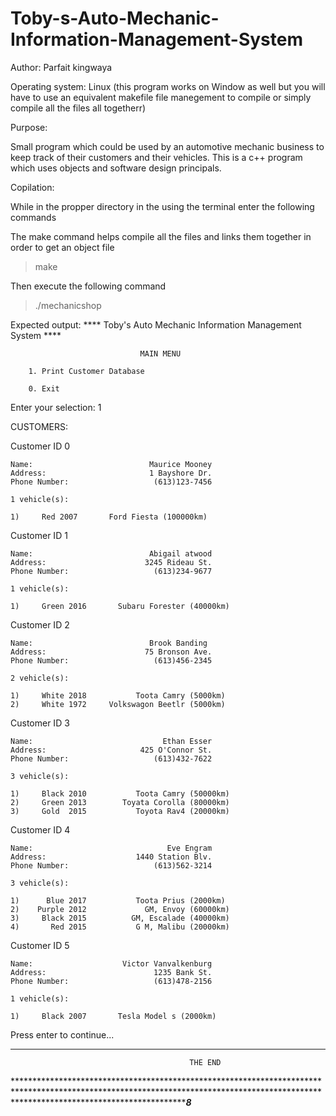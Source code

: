 # Toby-s-Auto-Mechanic-Information-Management-System
Author: Parfait kingwaya

Operating system: Linux (this program works on Window as well but you will have to use an equivalent makefile file manegement to compile or simply compile all the files all togetherr)

Purpose:

Small program which could be used by an automotive mechanic
business to keep track of their customers and their vehicles. 
This is a c++ program which uses objects and software design principals.

Copilation:

While in the propper directory in the using the terminal enter the following commands

The make command helps compile all the files and links them together in order to get an object file
>make

Then execute the following command

> ./mechanicshop

Expected output:
 **** Toby's Auto Mechanic Information Management System **** 
 
                                 MAIN MENU 
 
        1. Print Customer Database 
 
        0. Exit 
 
Enter your selection:  1 

CUSTOMERS:  
 
Customer ID 0
 
    Name:                          Maurice Mooney
    Address:                       1 Bayshore Dr.     
    Phone Number:                   (613)123-7456 
 
    1 vehicle(s):  
 
	1)     Red 2007       Ford Fiesta (100000km)

Customer ID 1
 
    Name:                          Abigail atwood
    Address:                      3245 Rideau St.     
    Phone Number:                   (613)234-9677
 
    1 vehicle(s):  
 
	1)     Green 2016       Subaru Forester (40000km)

Customer ID 2
 
    Name:                          Brook Banding
    Address:                      75 Bronson Ave.     
    Phone Number:                   (613)456-2345
 
    2 vehicle(s):  
 
	1)     White 2018           Toota Camry (5000km)
	2)     White 1972     Volkswagon Beetlr (5000km)

Customer ID 3
 
    Name:                             Ethan Esser
    Address:                     425 O'Connor St.     
    Phone Number:                   (613)432-7622
 
    3 vehicle(s):  
 
	1)     Black 2010           Toota Camry (50000km)
	2)     Green 2013        Toyata Corolla (80000km)
	3)     Gold  2015           Toyota Rav4 (20000km)

Customer ID 4
 
    Name:                              Eve Engram
    Address:                    1440 Station Blv.     
    Phone Number:                   (613)562-3214
 
    3 vehicle(s):  
 
	1)      Blue 2017           Toota Prius (2000km)
	2)    Purple 2012             GM, Envoy (60000km)
	3)     Black 2015          GM, Escalade (40000km)
	4)       Red 2015           G M, Malibu (20000km)

Customer ID 5
 
    Name:                    Victor Vanvalkenburg
    Address:                        1235 Bank St.     
    Phone Number:                   (613)478-2156
 
    1 vehicle(s):  
 
	1)     Black 2007       Tesla Model s (2000km)

Press enter to continue...
	

*********************************************************************************************************************************************************************************************

											THE END 

*****************************************************************************************************************************************************************************************8***





